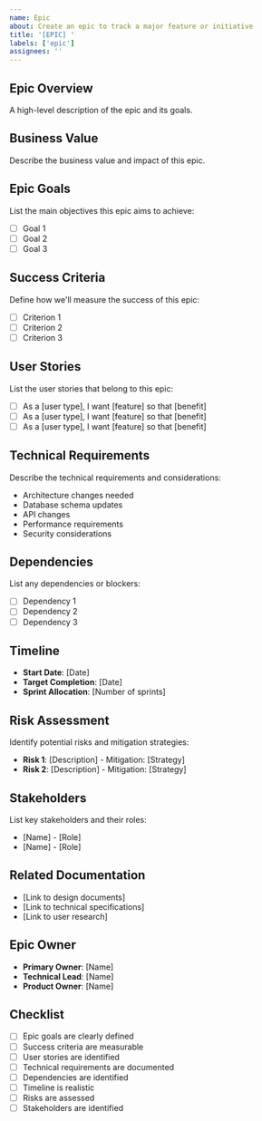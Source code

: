 ```yaml
---
name: Epic
about: Create an epic to track a major feature or initiative
title: '[EPIC] '
labels: ['epic']
assignees: ''
---
```


## Epic Overview
A high-level description of the epic and its goals.

## Business Value
Describe the business value and impact of this epic.

## Epic Goals
List the main objectives this epic aims to achieve:
- [ ] Goal 1
- [ ] Goal 2
- [ ] Goal 3

## Success Criteria
Define how we'll measure the success of this epic:
- [ ] Criterion 1
- [ ] Criterion 2
- [ ] Criterion 3

## User Stories
List the user stories that belong to this epic:
- [ ] As a [user type], I want [feature] so that [benefit]
- [ ] As a [user type], I want [feature] so that [benefit]
- [ ] As a [user type], I want [feature] so that [benefit]

## Technical Requirements
Describe the technical requirements and considerations:
- Architecture changes needed
- Database schema updates
- API changes
- Performance requirements
- Security considerations

## Dependencies
List any dependencies or blockers:
- [ ] Dependency 1
- [ ] Dependency 2
- [ ] Dependency 3

## Timeline
- **Start Date**: [Date]
- **Target Completion**: [Date]
- **Sprint Allocation**: [Number of sprints]

## Risk Assessment
Identify potential risks and mitigation strategies:
- **Risk 1**: [Description] - Mitigation: [Strategy]
- **Risk 2**: [Description] - Mitigation: [Strategy]

## Stakeholders
List key stakeholders and their roles:
- [Name] - [Role]
- [Name] - [Role]

## Related Documentation
- [Link to design documents]
- [Link to technical specifications]
- [Link to user research]

## Epic Owner
- **Primary Owner**: [Name]
- **Technical Lead**: [Name]
- **Product Owner**: [Name]

## Checklist
- [ ] Epic goals are clearly defined
- [ ] Success criteria are measurable
- [ ] User stories are identified
- [ ] Technical requirements are documented
- [ ] Dependencies are identified
- [ ] Timeline is realistic
- [ ] Risks are assessed
- [ ] Stakeholders are identified 